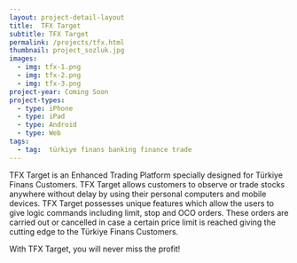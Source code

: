 ```yaml
---
layout: project-detail-layout
title:  TFX Target
subtitle: TFX Target
permalink: /projects/tfx.html
thumbnail: project_sozluk.jpg
images:
  - img: tfx-1.png
  - img: tfx-2.png
  - img: tfx-3.png
project-year: Coming Soon
project-types:
  - type: iPhone
  - type: iPad
  - type: Android
  - type: Web
tags:
  - tag:  türkiye finans banking finance trade
---
```


TFX Target is an Enhanced Trading Platform specially designed for Türkiye Finans Customers. TFX Target allows customers to observe or trade stocks anywhere without delay by using their personal computers and mobile devices. TFX Target possesses unique features which allow the users to give logic commands including limit, stop and OCO orders. These orders are carried out or cancelled in case a certain price limit is reached giving the cutting edge to the Türkiye Finans Customers.

With TFX Target, you will never miss the profit!
